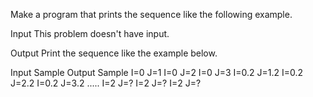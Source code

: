 Make a program that prints the sequence like the following example.

Input
This problem doesn't have input.

Output
Print the sequence like the example below.

Input Sample	Output Sample
I=0 J=1
I=0 J=2
I=0 J=3
I=0.2 J=1.2
I=0.2 J=2.2
I=0.2 J=3.2
.....
I=2 J=?
I=2 J=?
I=2 J=?